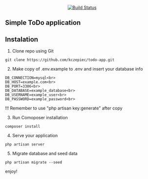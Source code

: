 <p align="center">
<a href="https://travis-ci.org/laravel/framework"><img src="https://travis-ci.org/laravel/framework.svg" alt="Build Status"></a>
</p>

## Simple ToDo application

## Instalation

1. Clone repo using Git
```
git clone https://github.com/kczepiec/todo-app.git
```

2. Make copy of .env.example to .env and insert your database info

```
DB_CONNECTION=mysql<br>
DB_HOST=example.com<br>
DB_PORT=3306<br>
DB_DATABASE=example_database<br>
DB_USERNAME=example_user<br>
DB_PASSWORD=example_password<br>
```

!!! Remember to use "php artisan key:generate" after copy

3. Run Comoposer installation

```
composer install
```

4. Serve your application

```
php artisan server
```

5. Migrate database and seed data

```
php artisan migrate --seed
```

enjoy!
